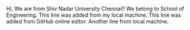 Hi, We are from Shiv Nadar University Chennai!!
We belong to School of Engineering.
This line was added from my local machine.
This line was added from GitHub online editor.
Another line from local machine.